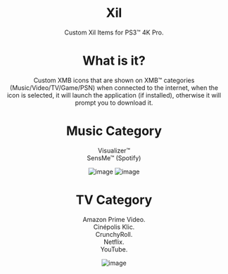 <div align="center"> 

# Xil
Custom Xil Items for PS3™ 4K Pro.

# What is it?
Custom XMB icons that are shown on XMB™ categories (Music/Video/TV/Game/PSN) when connected to the internet, when the icon is selected, it will launch the application (if installed), otherwise it will prompt you to download it.

# Music Category
Visualizer™ </br>
SensMe™ (Spotify)</br>

![image](https://user-images.githubusercontent.com/74815634/148670374-2353c196-687c-42d2-9e53-db084d925e53.png)
![image](https://user-images.githubusercontent.com/74815634/148670391-a8321b2b-8523-4d47-b0f6-4d964fcb72ee.png)


# TV Category
Amazon Prime Video.</br>
Cinépolis Klic.</br>
CrunchyRoll.</br>
Netflix.</br>
YouTube.</br>

![image](https://user-images.githubusercontent.com/74815634/148670415-850ca3d5-c29d-46ff-96ca-faac89d0386e.png)


</div>
